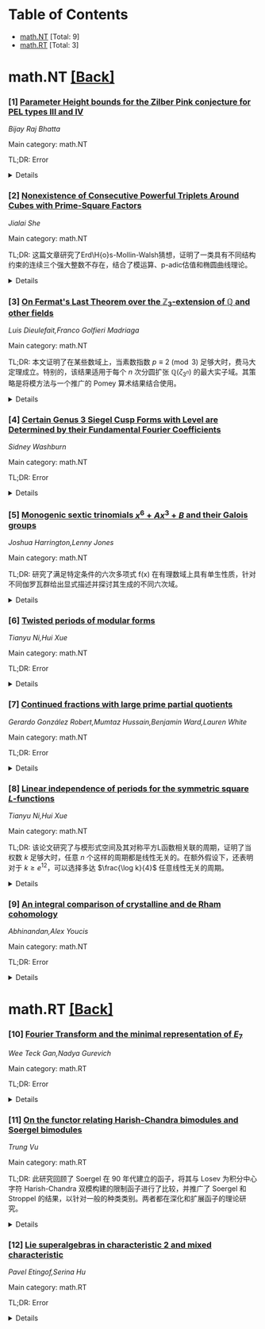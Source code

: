 <div id=toc></div>

# Table of Contents

- [math.NT](#math.NT) [Total: 9]
- [math.RT](#math.RT) [Total: 3]


<div id='math.NT'></div>

# math.NT [[Back]](#toc)

### [1] [Parameter Height bounds for the Zilber Pink conjecture for PEL types III and IV](https://arxiv.org/abs/2507.16827)
*Bijay Raj Bhatta*

Main category: math.NT

TL;DR: Error


<details>
  <summary>Details</summary>
Motivation: Error

Method: Error

Result: Error

Conclusion: Error

Abstract: We prove the Zilber-Pink conjecture to the intersection of an irreducible
Hodge generic algebraic subvariety $ V \subset \mathcal{A}_g$ with special
subvarieties of all simple PEL types other than $\mathbb{Z}$, under the
assumption of the Large Galois Orbits conjecture. In particular, we establish
parameter height bounds for the arithmetic ingredients of the Pila-Zannier
strategy in the case of Albert types III and IV. This paper is a sequel to Daw
and Orr's paper "Lattices with skew-Hermitian forms over division algebras and
unlikely intersections" 2023.

</details>


### [2] [Nonexistence of Consecutive Powerful Triplets Around Cubes with Prime-Square Factors](https://arxiv.org/abs/2507.16828)
*Jialai She*

Main category: math.NT

TL;DR: 这篇文章研究了Erd\H{o}s-Mollin-Walsh猜想，证明了一类具有不同结构约束的连续三个强大整数不存在，结合了模运算、p-adic估值和椭圆曲线理论。


<details>
  <summary>Details</summary>
Motivation: Erd\H{o}s-Mollin-Walsh猜想断言不存在三个连续的强大整数，是一个著名的数论未解难题。Chen (2025) 的近期工作引发了围绕立方数（其本身是强大的）可能的反例的研究热情。

Method: 通过结合模运算、p-adic估值和椭圆曲线理论，文章对三个连续强大整数的反例进行了结构性分析，并针对具有不同结构约束的一族整数三元组提出了新的非存在性结果证明方法。

Result: 论文证明了在特定结构条件下，不存在三个连续的强大整数这一类整数三元组。

Conclusion: 本研究将 Chan (2025) 的工作进一步推进，证明了具备结构差异的三连强大整数不存在，同时可能为理解和解决 Erd\H{o}s-Mollin-Walsh 猜想提供了新的视角和方法。

Abstract: The Erd\H{o}s-Mollin-Walsh conjecture, asserting the nonexistence of three
consecutive powerful integers, remains a celebrated open problem in number
theory. A natural line of inquiry, following recent work by Chan (2025), is to
investigate potential counterexamples centered around perfect cubes, which are
themselves powerful. This paper establishes a new non-existence result for a
family of such integer triplets with distinct structural constraints, combining
techniques from modular arithmetic, $p$-adic valuation, and the theory of
elliptic curves.

</details>


### [3] [On Fermat's Last Theorem over the $\mathbb{Z}_3$-extension of $\mathbb{Q}$ and other fields](https://arxiv.org/abs/2507.16883)
*Luis Dieulefait,Franco Golfieri Madriaga*

Main category: math.NT

TL;DR: 本文证明了在某些数域上，当素数指数 $p \equiv 2 \pmod{3}$ 足够大时，费马大定理成立。特别的，该结果适用于每个 $n$ 次分圆扩张 $\mathbb{Q}(\zeta_{3^n})$ 的最大实子域。其策略是将模方法与一个推广的 Pomey 算术结果结合使用。


<details>
  <summary>Details</summary>
Motivation: 费马大定理是数论中著名的难题之一，其形式为 $x^n + y^n = z^n$ 在 $n>2$ 时没有正整数解。虽然该定理在整数域上已被完全证明，但在更一般的数域上是否成立仍是数学界关注的核心问题。这推动了研究者去探索其在不同的数域上的有效性，以解释其普遍性并应用于更广泛的背景中。

Method: 作者采用模方法，结合并推广了 Pomey 的相关结论，来证明这一结果。模方法本身涉及将数论问题与模形式理论关联，同时还应用了算术几何等技巧上的改造，以适应所选择的特定数域。

Result: 在分圆数域 $\mathbb{Q}(\zeta_{3^n})$ 的最大实子域上，当指数 $p$ 足够大且满足 $p \equiv 2 \pmod{3}$ 时，费马大定理成立且没有非零解。

Conclusion: 本文利用模方法与 Pomey 结果的结合，为费马大定理在更大范围的数域上提供了证明，拓展了对该定理的理解与应用潜力，同时为数域上的类似问题提供了研究范式。

Abstract: The main result of the present article is a proof of Fermat's Last Theorem
for sufficiently large prime exponents $p$ with $p \equiv 2 \pmod{3}$ over
certain number fields. A particular case of these fields are the maximal real
subfields of the cyclotomic extensions $\mathbb{Q}(\zeta_{3^n})$ for every $n$.
Our strategy consists in combining the modular method with a generalization of
an arithmetic result of Pomey to these fields.

</details>


### [4] [Certain Genus 3 Siegel Cusp Forms with Level are Determined by their Fundamental Fourier Coefficients](https://arxiv.org/abs/2507.17002)
*Sidney Washburn*

Main category: math.NT

TL;DR: Error


<details>
  <summary>Details</summary>
Motivation: Error

Method: Error

Result: Error

Conclusion: Error

Abstract: We prove that vector-valued genus 3 Siegel cusp forms for $\Gamma_0^3(N)$
with certain nebentypus are determined by their fundamental Fourier
coefficients, assuming $N$ is odd and square-free. A key step in our proof
involves strengthening the known corresponding genus 2 result. More precisely,
we show that genus 2 Siegel cusp forms for $\Gamma_0^2(N)$ with certain
nebentypus are determined by their fundamental Fourier coefficients whose
discriminants are coprime to $N$. We also prove that Jacobi forms of
fundamental index with discriminant coprime to the odd level $N$ are determined
by their primitive theta components.

</details>


### [5] [Monogenic sextic trinomials $x^6+Ax^3+B$ and their Galois groups](https://arxiv.org/abs/2507.17021)
*Joshua Harrington,Lenny Jones*

Main category: math.NT

TL;DR: 研究了满足特定条件的六次多项式 f(x) 在有理数域上具有单生性质，针对不同伽罗瓦群给出显式描述并探讨其生成的不同六次域。


<details>
  <summary>Details</summary>
Motivation: 单生多项式在代数数论中具有重要意义，研究其伽罗瓦群和生成的域有助于深化理解数域结构和相关算术性质。

Method: 利用 Jakhar、Khanduja 和 Sangwan 的定理，对每个可能的伽罗瓦群 G 构造并描述六次三项式 f(x) 的显式形式，分析它们生成的不同六次域。

Result: 得出了对于每个可能的伽罗瓦群，所有单生六次三项式 f(x) 的显式描述，并确定了它们何时生成不同的六次域。

Conclusion: 通过系统分析伽罗瓦群的可能情况，为六次三项式单生性质的研究提供了全面的框架，并揭示了其生成不同六次域的条件。

Abstract: Let $f(x)=x^6+Ax^3+B\in {\mathbb Z}[x]$, with $A\ne 0$, and suppose that
$f(x)$ is irreducible over ${\mathbb Q}$. We define $f(x)$ to be {\em
monogenic} if $\{1,\theta,\theta^2,\theta^3,\theta^4,\theta^{5}\}$ is a basis
for the ring of integers of ${\mathbb Q}(\theta)$, where $f(\theta)=0$.
  For each possible Galois group $G$ of $f(x)$ over ${\mathbb Q}$, we use a
theorem of Jakhar, Khanduja and Sangwan to give explicit descriptions of all
monogenic trinomials $f(x)$ having Galois group $G$. We also investigate when
these trinomials generate distinct sextic fields.

</details>


### [6] [Twisted periods of modular forms](https://arxiv.org/abs/2507.17041)
*Tianyu Ni,Hui Xue*

Main category: math.NT

TL;DR: Error


<details>
  <summary>Details</summary>
Motivation: Error

Method: Error

Result: Error

Conclusion: Error

Abstract: Let $S_k$ denote the space of cusp forms of weight $k$ and level one. For
$0\leq t\leq k-2$ and primitive Dirichlet character $\chi$ mod $D$, we
introduce twisted periods $r_{t,\chi}$ on $S_k$. We show that for a fixed
natural number $n$, if $k$ is sufficiently large relative to $n$ and $D$, then
any $n$ periods with the same twist but different indices are linearly
independent. We also prove that if $k$ is sufficiently large relative to $D$
then any $n$ periods with the same index but different twists mod $D$ are
linearly independent. These results are achieved by studying the trace of the
products and Rankin-Cohen brackets of Eisenstein series of level $D$ with
nebentypus. Moreover, we give two applications of our method. First, we prove
certain identities that evaluate convolution sums of twisted divisor functions.
Second, we show that Maeda's conjecture implies a non-vanishing result on
twisted central $L$-values of normalized Hecke eigenforms.

</details>


### [7] [Continued fractions with large prime partial quotients](https://arxiv.org/abs/2507.17167)
*Gerardo González Robert,Mumtaz Hussain,Benjamin Ward,Lauren White*

Main category: math.NT

TL;DR: Error


<details>
  <summary>Details</summary>
Motivation: Error

Method: Error

Result: Error

Conclusion: Error

Abstract: We determine the Lebesgue measure and Hausdorff dimension of various sets of
real numbers with infinitely many partial quotients that are both large and
prime, thus extending the well-known theorems by {\L}uczak (1997) and
Huang-Wu-Xu (2020). To this end, we obtain new asymptotics on the tail end of
the almost prime zeta function. Our results include some recent work by
Schindler-Zweim{\"u}ller (2023).

</details>


### [8] [Linear independence of periods for the symmetric square $L$-functions](https://arxiv.org/abs/2507.17608)
*Tianyu Ni,Hui Xue*

Main category: math.NT

TL;DR: 该论文研究了与模形式空间及其对称平方L函数相关联的周期，证明了当权数 $k$ 足够大时，任意 $n$ 个这样的周期都是线性无关的。在额外假设下，还表明对于 $k\geq e^{12}$，可以选择多达 $\frac{\log k}{4}$ 任意线性无关的周期。


<details>
  <summary>Details</summary>
Motivation: 模形式的周期是数论中的重要概念，在研究L函数时具有关键作用。对称平方L函数与周期之间的关系提供了理解其解析性质的方法，并用于研究形式的线性无关性。

Method: 作者引入与对称平方L函数相关联的周期，使用解析数论的工具分析它们的线性无关性。在论证中涉及对权数 $k$ 的限制以及数学归纳法的可能应用。

Result: 证明了当 $k$ 足够大时，任意固定的 $n$ 个周期是线性无关的。在额外假设下，还能够从中挑选最多 $\frac{\log k}{4}$ 任意的线性无关周期。

Conclusion: 这项工作为模形式与L函数的关系提供了进一步的数学理解，特别是在周期的线性无关性方面。结果表明，选取线性无关周期的上限取决于权数 $k$ 的对数增长。

Abstract: For $S_k$, the space of cusp forms of weight $k$ for the full modular group,
we first introduce periods on $S_k$ associated to symmetric square
$L$-functions. We then prove that for a fixed natural number $n$, if $k$ is
sufficiently large relative to $n$, then any $n$ such periods are linearly
independent. With some extra assumption, we also prove that for $k\geq e^{12}$,
we can always pick up to $\frac{\log k}{4}$ arbitrary linearly independent
periods.

</details>


### [9] [An integral comparison of crystalline and de Rham cohomology](https://arxiv.org/abs/2507.17631)
*Abhinandan,Alex Youcis*

Main category: math.NT

TL;DR: Error


<details>
  <summary>Details</summary>
Motivation: Error

Method: Error

Result: Error

Conclusion: Error

Abstract: Let $\mathcal{O}_K$ be a mixed characteristic complete DVR with perfect
residue field $k$ and fraction field $K$. It is a celebrated result of
Berthelot and Ogus that for a smooth proper formal scheme $X/\mathcal{O}_K$
there exists a comparison between the de Rham cohomology groups
$\mathrm{H}^i_\mathrm{dR}(X/\mathcal{O}_K)$ and the crystalline cohomology
groups $\mathrm{H}^i_\mathrm{crys}(X_k/W(k))$ of the special fibre, after
tensoring with $K$. In this article, we use the stacky perspective on prismatic
cohomology, due to Drinfeld and Bhatt--Lurie, to give a version of this
comparison result with coefficients in a perfect complex of prismatic
$F$-crystals on $X$. Our method is of an integral nature and suggests new tools
to understand the relationship between torsion in de Rham and crystalline
cohomology.

</details>


<div id='math.RT'></div>

# math.RT [[Back]](#toc)

### [10] [Fourier Transform and the minimal representation of $E_7$](https://arxiv.org/abs/2507.16968)
*Wee Teck Gan,Nadya Gurevich*

Main category: math.RT

TL;DR: Error


<details>
  <summary>Details</summary>
Motivation: Error

Method: Error

Result: Error

Conclusion: Error

Abstract: We consider the minimal representation of the adjoint split group $E_7$ over
a p-adic field. The representation has a model in a space of functions on a 17
dimensional cone $\Omega$, and elements of the unique parabolic subgroup Q with
abelian radical act by simple geometric formulas. We write a formula for the
action of an involutive element $s$, conjugating $Q$ to the opposite parabolic
$\bar Q$. The resulting integral operator, called a Fourier transform on
$\Omega$, is related to generalized Fourier transform, defined by Braverman and
Kazhdan.

</details>


### [11] [On the functor relating Harish-Chandra bimodules and Soergel bimodules](https://arxiv.org/abs/2507.17067)
*Trung Vu*

Main category: math.RT

TL;DR: 此研究回顾了 Soergel 在 90 年代建立的函子，将其与 Losev 为积分中心字符 Harish-Chandra 双模构建的限制函子进行了比较，并推广了 Soergel 和 Stroppel 的结果，以针对一般的种类类别。两者都在深化和扩展函子的理论研究。


<details>
  <summary>Details</summary>
Motivation: 研究旨在深入理解如何通过函子在 Harish-Chandra 双模和 W-代数上的双模之间建立关联，以提供新的见解和方法，并推广之前的结果，从积分中心字符的情况到一般情况。

Method: 回顾和研究 Soergel 的函子并将其与 Losev 的限制函子进行比较，计算某些 Harish-Chandra 双模在限制函子下的图像，并提供替代证明，致力于推广积分中心字符块结果到更普遍的情况。

Result: 具体计算了部分双模的图像，成功推广了 Soergel 和 Stroppel 的结论，实现了函子限制与原有函子理论的衔接，展示了其理论扩展的普适性。

Conclusion: 证明了函子结构的深度关联性，扩展了 Harish-Chandra 双模理论到其他代数结构的应用范围，同时为未来的理论发展提供了坚实基础。

Abstract: In the 90's Soergel constructed a functor that relates Harish-Chandra
bimodules to Soergel bimodules. We revisit this functor and relate it to the
restriction functor constructed by Losev between Harish-Chandra bimodules and
bimodules over $W$-algebra associated to the regular nilpotent element. We
compute the images of certain Harish-Chandra bimodules under the restriction
functor and provide alternative proofs for many properties of the functor
constructed by Soergel. Blocks of Harish-Chandra bimodules with integral
central characters were studied in the works of Soergel and Stroppel. We will
generalize results of Soergel and Stroppel in the case of integral blocks to
general blocks.

</details>


### [12] [Lie superalgebras in characteristic 2 and mixed characteristic](https://arxiv.org/abs/2507.17457)
*Pavel Etingof,Serina Hu*

Main category: math.RT

TL;DR: Error


<details>
  <summary>Details</summary>
Motivation: Error

Method: Error

Result: Error

Conclusion: Error

Abstract: We define the notion of a Lie superalgebra over a field $k$ of characteristic
$2$ which unifies the two pre-existing ones - $\mathbb{Z}/2$-graded Lie
algebras with a squaring map and Lie algebras in the Verlinde category ${\rm
Ver}_4^+(k)$, and prove the PBW theorem for this notion. We also do the same
for the restricted version. Finally, discuss mixed characteristic deformation
theory of such Lie superalgebras (for perfect $k$), introducing and studying a
natural lift of our notion of Lie superalgebra to characteristic zero - the
notion of a mixed Lie superalgebra over a ramified quadratic extension $R$ of
the ring of Witt vectors $W(k)$.

</details>
